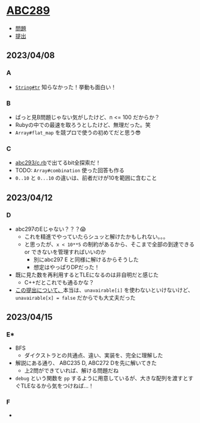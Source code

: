 # [ABC289](https://atcoder.jp/contests/abc289)

- [問題](https://atcoder.jp/contests/abc289/tasks)
- [提出](https://atcoder.jp/contests/abc289/submissions?f.User=Jessica_nao_)

## 2023/04/08

### A

- [`String#tr`](https://docs.ruby-lang.org/en/3.2/String.html#method-i-tr) 知らなかった！挙動も面白い！

### B

- ぱっと見B問題じゃない気がしたけど、n <= 100 だからか？
- Rubyの中での最速を取ろうとしたけど、無理だった。笑
- `Array#flat_map` を競プロで使うの初めてだと思う😎

### C

- [abc293/c.rb](../abc293/c.rb)で出てるbit全探索だ！
- TODO: `Array#combination` 使った回答も作る
- `0..10` と `0...10` の違いは、前者だけが10を範囲に含むこと

## 2023/04/12

### D

- abc297のEじゃない？？？😱
  - これを精進でやっていたらシュッと解けたかもしれない。。。
  - と思ったが、`x < 10**5` の制約があるから、そこまで全部の到達できる or できないを管理すればいいのか
    - 別にabc297 E と同様に解けるからそうした
    - 想定はやっぱりDPだった！
- 既に見た数を再利用するとTLEになるのは非自明だと感じた
  - C++だとこれでも通るかな？
- [この提出について、](https://atcoder.jp/contests/abc289/submissions/40574711)本当は、`unavairable[i]` を使わないといけないけど、 `unavairable[x] = false` だからでも大丈夫だった

## 2023/04/15

### E*

- BFS
  - ダイクストラとの共通点、違い、実装を、完全に理解した
- 解説にある通り、 ABC235 D, ABC272 Dを先に解いてきた
  - 上2問ができていれば、解ける問題だね
- `debug` という関数を `pp` するように用意しているが、大きな配列を渡すとすぐTLEなるから気をつけねば…！

### F

-
